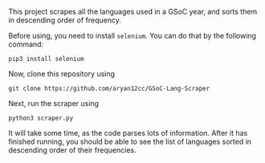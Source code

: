 This project scrapes all the languages used in a GSoC year, and sorts them in descending order of frequency.

Before using, you need to install `selenium`. You can do that by the following command:
```commandline
pip3 install selenium
```

Now, clone this repository using

```commandline
git clone https://github.com/aryan12cc/GSoC-Lang-Scraper
```

Next, run the scraper using
```commandline
python3 scraper.py
```

It will take some time, as the code parses lots of information. After it has finished running, you should be able to see the list of languages sorted in descending order of their frequencies.